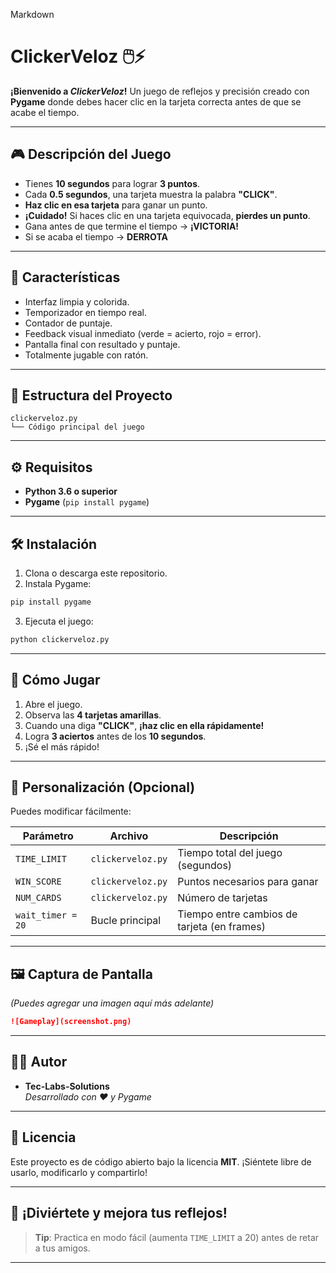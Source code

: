 Markdown
# ClickerVeloz 🖱️⚡

**¡Bienvenido a *ClickerVeloz*!** Un juego de reflejos y precisión creado con **Pygame** donde debes hacer clic en la tarjeta correcta antes de que se acabe el tiempo.

---

## 🎮 Descripción del Juego

- Tienes **10 segundos** para lograr **3 puntos**.
- Cada **0.5 segundos**, una tarjeta muestra la palabra **"CLICK"**.
- **Haz clic en esa tarjeta** para ganar un punto.
- **¡Cuidado!** Si haces clic en una tarjeta equivocada, **pierdes un punto**.
- Gana antes de que termine el tiempo → **¡VICTORIA!**
- Si se acaba el tiempo → **DERROTA**

---

## 🚀 Características

- Interfaz limpia y colorida.
- Temporizador en tiempo real.
- Contador de puntaje.
- Feedback visual inmediato (verde = acierto, rojo = error).
- Pantalla final con resultado y puntaje.
- Totalmente jugable con ratón.

---

## 📂 Estructura del Proyecto

```
clickerveloz.py
└── Código principal del juego
```

---

## ⚙️ Requisitos

- **Python 3.6 o superior**
- **Pygame** (`pip install pygame`)

---

## 🛠️ Instalación

1. Clona o descarga este repositorio.
2. Instala Pygame:

```bash
pip install pygame
```

3. Ejecuta el juego:

```bash
python clickerveloz.py
```

---

## 🎯 Cómo Jugar

1. Abre el juego.
2. Observa las **4 tarjetas amarillas**.
3. Cuando una diga **"CLICK"**, **¡haz clic en ella rápidamente!**
4. Logra **3 aciertos** antes de los **10 segundos**.
5. ¡Sé el más rápido!

---

## 🎨 Personalización (Opcional)

Puedes modificar fácilmente:

| Parámetro | Archivo | Descripción |
|---------|--------|-------------|
| `TIME_LIMIT` | `clickerveloz.py` | Tiempo total del juego (segundos) |
| `WIN_SCORE` | `clickerveloz.py` | Puntos necesarios para ganar |
| `NUM_CARDS` | `clickerveloz.py` | Número de tarjetas |
| `wait_timer = 20` | Bucle principal | Tiempo entre cambios de tarjeta (en frames) |

---

## 🖼️ Captura de Pantalla

*(Puedes agregar una imagen aquí más adelante)*

```markdown
![Gameplay](screenshot.png)
```

---

## 👨‍💻 Autor

- **Tec-Labs-Solutions**  
  *Desarrollado con ❤️ y Pygame*

---

## 📄 Licencia

Este proyecto es de código abierto bajo la licencia **MIT**. ¡Siéntete libre de usarlo, modificarlo y compartirlo!

---

## 🎉 ¡Diviértete y mejora tus reflejos!

> **Tip**: Practica en modo fácil (aumenta `TIME_LIMIT` a 20) antes de retar a tus amigos.

---

